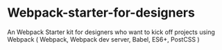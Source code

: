 # Webpack-starter-for-designers
An Webpack Starter kit for designers who want to kick off projects using Webpack ( Webpack, Webpack dev server, Babel, ES6+, PostCSS )
